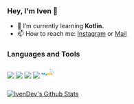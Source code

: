 ### Hey, I'm Iven 👋

- 🌱 I’m currently learning **Kotlin.**
- 📫 How to reach me: [Instagram](https://www.instagram.com/iven.real/) or [Mail](git@ibstudios.de)

### Languages and Tools  

<code><img height="30" src="https://upload.wikimedia.org/wikipedia/commons/thumb/9/9c/IntelliJ_IDEA_Icon.svg/1200px-IntelliJ_IDEA_Icon.svg.png"></code>
<code><img height="30" src="https://user-images.githubusercontent.com/674621/71187801-14e60a80-2280-11ea-94c9-e56576f76baf.png"></code>
<code><img height="30" src="https://i0.wp.com/songbaze.com.ng/wp-content/uploads/2016/02/java-runtime-environment-11-535x535.png"></code>
<code><img height="30" src="https://upload.wikimedia.org/wikipedia/commons/7/74/Kotlin_Icon.png"></code>
<code><img height="30" src="https://raw.githubusercontent.com/devicons/devicon/master/icons/mysql/mysql-original-wordmark.svg"></code>

### 
<a href="https://github.com/IvenDev25">
  
  <img align="center" src="https://github-readme-stats.anuraghazra1.vercel.app/api?username=IvenDev25&include_all_commits=true&show_icons=true&theme=nord&count_private=true" alt="IvenDev's Github Stats" />

